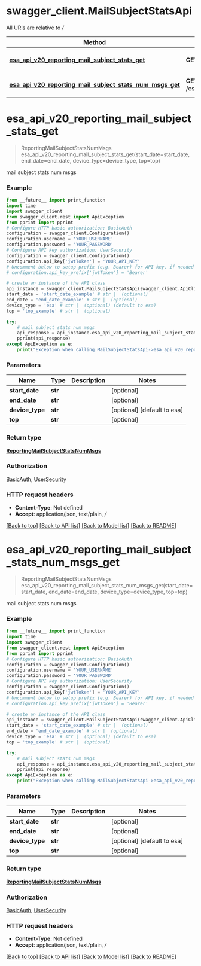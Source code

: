 # swagger_client.MailSubjectStatsApi

All URIs are relative to */*

Method | HTTP request | Description
------------- | ------------- | -------------
[**esa_api_v20_reporting_mail_subject_stats_get**](MailSubjectStatsApi.md#esa_api_v20_reporting_mail_subject_stats_get) | **GET** /esa/api/v2.0/reporting/mail_subject_stats | mail subject stats num msgs
[**esa_api_v20_reporting_mail_subject_stats_num_msgs_get**](MailSubjectStatsApi.md#esa_api_v20_reporting_mail_subject_stats_num_msgs_get) | **GET** /esa/api/v2.0/reporting/mail_subject_stats/num_msgs | mail subject stats num msgs

# **esa_api_v20_reporting_mail_subject_stats_get**
> ReportingMailSubjectStatsNumMsgs esa_api_v20_reporting_mail_subject_stats_get(start_date=start_date, end_date=end_date, device_type=device_type, top=top)

mail subject stats num msgs

### Example
```python
from __future__ import print_function
import time
import swagger_client
from swagger_client.rest import ApiException
from pprint import pprint
# Configure HTTP basic authorization: BasicAuth
configuration = swagger_client.Configuration()
configuration.username = 'YOUR_USERNAME'
configuration.password = 'YOUR_PASSWORD'
# Configure API key authorization: UserSecurity
configuration = swagger_client.Configuration()
configuration.api_key['jwtToken'] = 'YOUR_API_KEY'
# Uncomment below to setup prefix (e.g. Bearer) for API key, if needed
# configuration.api_key_prefix['jwtToken'] = 'Bearer'

# create an instance of the API class
api_instance = swagger_client.MailSubjectStatsApi(swagger_client.ApiClient(configuration))
start_date = 'start_date_example' # str |  (optional)
end_date = 'end_date_example' # str |  (optional)
device_type = 'esa' # str |  (optional) (default to esa)
top = 'top_example' # str |  (optional)

try:
    # mail subject stats num msgs
    api_response = api_instance.esa_api_v20_reporting_mail_subject_stats_get(start_date=start_date, end_date=end_date, device_type=device_type, top=top)
    pprint(api_response)
except ApiException as e:
    print("Exception when calling MailSubjectStatsApi->esa_api_v20_reporting_mail_subject_stats_get: %s\n" % e)
```

### Parameters

Name | Type | Description  | Notes
------------- | ------------- | ------------- | -------------
 **start_date** | **str**|  | [optional] 
 **end_date** | **str**|  | [optional] 
 **device_type** | **str**|  | [optional] [default to esa]
 **top** | **str**|  | [optional] 

### Return type

[**ReportingMailSubjectStatsNumMsgs**](ReportingMailSubjectStatsNumMsgs.md)

### Authorization

[BasicAuth](../README.md#BasicAuth), [UserSecurity](../README.md#UserSecurity)

### HTTP request headers

 - **Content-Type**: Not defined
 - **Accept**: application/json, text/plain, */*

[[Back to top]](#) [[Back to API list]](../README.md#documentation-for-api-endpoints) [[Back to Model list]](../README.md#documentation-for-models) [[Back to README]](../README.md)

# **esa_api_v20_reporting_mail_subject_stats_num_msgs_get**
> ReportingMailSubjectStatsNumMsgs esa_api_v20_reporting_mail_subject_stats_num_msgs_get(start_date=start_date, end_date=end_date, device_type=device_type, top=top)

mail subject stats num msgs

### Example
```python
from __future__ import print_function
import time
import swagger_client
from swagger_client.rest import ApiException
from pprint import pprint
# Configure HTTP basic authorization: BasicAuth
configuration = swagger_client.Configuration()
configuration.username = 'YOUR_USERNAME'
configuration.password = 'YOUR_PASSWORD'
# Configure API key authorization: UserSecurity
configuration = swagger_client.Configuration()
configuration.api_key['jwtToken'] = 'YOUR_API_KEY'
# Uncomment below to setup prefix (e.g. Bearer) for API key, if needed
# configuration.api_key_prefix['jwtToken'] = 'Bearer'

# create an instance of the API class
api_instance = swagger_client.MailSubjectStatsApi(swagger_client.ApiClient(configuration))
start_date = 'start_date_example' # str |  (optional)
end_date = 'end_date_example' # str |  (optional)
device_type = 'esa' # str |  (optional) (default to esa)
top = 'top_example' # str |  (optional)

try:
    # mail subject stats num msgs
    api_response = api_instance.esa_api_v20_reporting_mail_subject_stats_num_msgs_get(start_date=start_date, end_date=end_date, device_type=device_type, top=top)
    pprint(api_response)
except ApiException as e:
    print("Exception when calling MailSubjectStatsApi->esa_api_v20_reporting_mail_subject_stats_num_msgs_get: %s\n" % e)
```

### Parameters

Name | Type | Description  | Notes
------------- | ------------- | ------------- | -------------
 **start_date** | **str**|  | [optional] 
 **end_date** | **str**|  | [optional] 
 **device_type** | **str**|  | [optional] [default to esa]
 **top** | **str**|  | [optional] 

### Return type

[**ReportingMailSubjectStatsNumMsgs**](ReportingMailSubjectStatsNumMsgs.md)

### Authorization

[BasicAuth](../README.md#BasicAuth), [UserSecurity](../README.md#UserSecurity)

### HTTP request headers

 - **Content-Type**: Not defined
 - **Accept**: application/json, text/plain, */*

[[Back to top]](#) [[Back to API list]](../README.md#documentation-for-api-endpoints) [[Back to Model list]](../README.md#documentation-for-models) [[Back to README]](../README.md)

